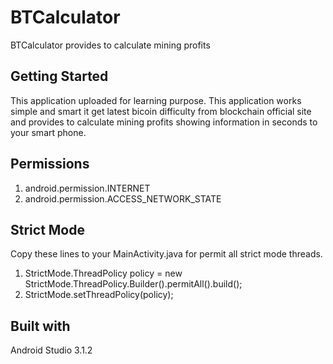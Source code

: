 # BTCalculator
BTCalculator provides to calculate mining profits

## Getting Started
This application uploaded for learning purpose. 
This application works simple and smart it get latest bicoin difficulty from blockchain official site and provides to calculate mining profits showing information in seconds to your smart phone.

## Permissions
1. android.permission.INTERNET
2. android.permission.ACCESS_NETWORK_STATE

## Strict Mode
Copy these lines to your MainActivity.java for permit all strict mode threads.
1. StrictMode.ThreadPolicy policy = new StrictMode.ThreadPolicy.Builder().permitAll().build();
2. StrictMode.setThreadPolicy(policy);

## Built with
Android Studio 3.1.2
